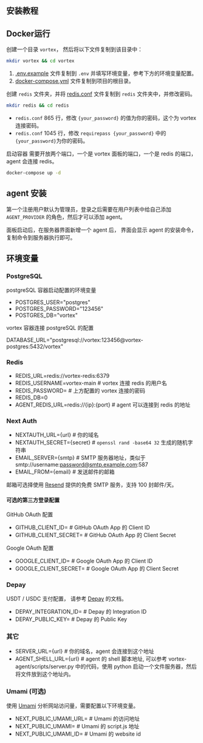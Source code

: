 ## 安装教程

## Docker运行

创建一个目录 `vortex`， 然后将以下文件复制到该目录中：

```bash
mkdir vortex && cd vortex
```

1. [.env.example](.env.example) 文件复制到 `.env` 并填写环境变量，参考下方的环境变量配置。
2. [docker-compose.yml](docker%2Fdocker-compose.yml) 文件复制到项目的根目录。

创建 `redis` 文件夹，并将 [redis.conf](docker%2Fredis.conf) 文件复制到 `redis` 文件夹中，并修改密码。

```bash
mkdir redis && cd redis
```

- `redis.conf` 865 行，修改 `{your_password}` 的值为你的密码，这个为 vortex 连接密码。
- `redis.conf` 1045 行，修改 `requirepass {your_password}` 中的`{your_password}`为你的密码。

启动容器
需要开放两个端口，一个是 vortex 面板的端口，一个是 redis 的端口，agent 会连接 redis。

```bash
docker-compose up -d
```

## agent 安装

第一个注册用户默认为管理员，登录之后需要在用户列表中给自己添加 `AGENT_PROVIDER` 的角色，然后才可以添加 agent。

面板启动后，在服务器界面新增一个 agent 后， 界面会显示 agent 的安装命令，复制命令到服务器执行即可。

## 环境变量

### PostgreSQL

postgreSQL 容器启动配置的环境变量

- POSTGRES_USER="postgres"
- POSTGRES_PASSWORD="123456"
- POSTGRES_DB="vortex"

vortex 容器连接 postgreSQL 的配置

DATABASE_URL="postgresql://vortex:123456@vortex-postgres:5432/vortex"

### Redis

- REDIS_URL=redis://vortex-redis:6379
- REDIS_USERNAME=vortex-main # vortex 连接 redis 的用户名
- REDIS_PASSWORD= # 上方配置的 vortex 连接的密码
- REDIS_DB=0
- AGENT_REDIS_URL=redis://{ip}:{port} # agent 可以连接到 redis 的地址

### Next Auth

- NEXTAUTH_URL={url} # 你的域名
- NEXTAUTH_SECRET={secret} # `openssl rand -base64 32` 生成的随机字符串
- EMAIL_SERVER={smtp} # SMTP 服务器地址，类似于smtp://username:password@smtp.example.com:587
- EMAIL_FROM={email} # 发送邮件的邮箱

邮箱可选择使用 [Resend](https://resend.com) 提供的免费 SMTP 服务，支持 100 封邮件/天。

#### 可选的第三方登录配置

GitHub OAuth 配置

- GITHUB_CLIENT_ID= # GitHub OAuth App 的 Client ID
- GITHUB_CLIENT_SECRET= # GitHub OAuth App 的 Client Secret

Google OAuth 配置

- GOOGLE_CLIENT_ID= # Google OAuth App 的 Client ID
- GOOGLE_CLIENT_SECRET= # Google OAuth App 的 Client Secret

### Depay

USDT / USDC 支付配置， 请参考 [Depay](https://depay.com) 的文档。

- DEPAY_INTEGRATION_ID= # Depay 的 Integration ID
- DEPAY_PUBLIC_KEY= # Depay 的 Public Key

### 其它

- SERVER_URL={url} # 你的域名，agent 会连接到这个地址
- AGENT_SHELL_URL={url} # agent 的 shell 脚本地址, 可以参考 vortex-agent/scripts/server.py 中的代码，使用 python 启动一个文件服务器，然后将文件放到这个地址内。

### Umami (可选)

使用 [Umami](https://umami.is) 分析网站访问量，需要配置以下环境变量。

- NEXT_PUBLIC_UMAMI_URL= # Umami 的访问地址
- NEXT_PUBLIC_UMAMI= # Umami 的 script.js 地址
- NEXT_PUBLIC_UMAMI_ID= # Umami 的 website id
